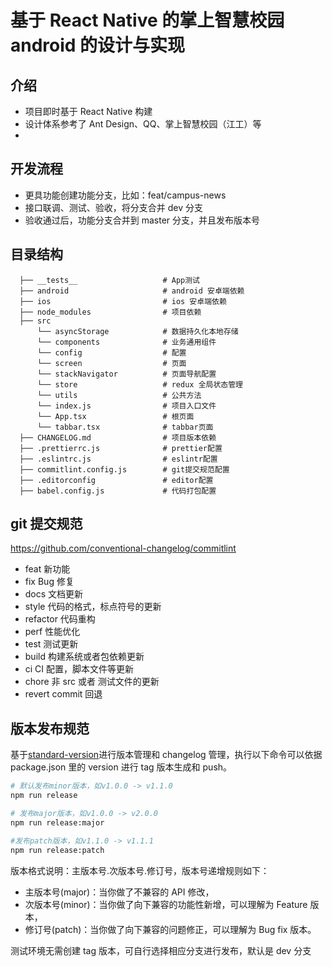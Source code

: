 # 基于 React Native 的掌上智慧校园 android 的设计与实现

## 介绍

- 项目即时基于 React Native 构建
- 设计体系参考了 Ant Design、QQ、掌上智慧校园（江工）等
-

## 开发流程

- 更具功能创建功能分支，比如：feat/campus-news
- 接口联调、测试、验收，将分支合并 dev 分支
- 验收通过后，功能分支合并到 master 分支，并且发布版本号

## 目录结构

```
  ├── __tests__                   # App测试
  ├── android                     # android 安卓端依赖
  ├── ios                         # ios 安卓端依赖
  ├── node_modules                # 项目依赖
  ├── src
      └── asyncStorage            # 数据持久化本地存储
      └── components              # 业务通用组件
      └── config                  # 配置
      └── screen                  # 页面
      └── stackNavigator          # 页面导航配置
      └── store                   # redux 全局状态管理
      └── utils                   # 公共方法
      └── index.js                # 项目入口文件
      └── App.tsx                 # 根页面
      └── tabbar.tsx              # tabbar页面
  ├── CHANGELOG.md                # 项目版本依赖
  ├── .prettierrc.js              # prettier配置
  ├── .eslintrc.js                # eslintr配置
  ├── commitlint.config.js        # git提交规范配置
  ├── .editorconfig               # editor配置
  ├── babel.config.js             # 代码打包配置
```

## git 提交规范

https://github.com/conventional-changelog/commitlint

- feat 新功能
- fix Bug 修复
- docs 文档更新
- style 代码的格式，标点符号的更新
- refactor 代码重构
- perf 性能优化
- test 测试更新
- build 构建系统或者包依赖更新
- ci CI 配置，脚本文件等更新
- chore 非 src 或者 测试文件的更新
- revert commit 回退

## 版本发布规范

基于[standard-version](https://github.com/conventional-changelog/standard-version)进行版本管理和 changelog 管理，执行以下命令可以依据 package.json 里的 version 进行 tag 版本生成和 push。

```bash
# 默认发布minor版本，如v1.0.0 -> v1.1.0
npm run release

# 发布major版本，如v1.0.0 -> v2.0.0
npm run release:major

#发布patch版本，如v1.1.0 -> v1.1.1
npm run release:patch
```

版本格式说明：主版本号.次版本号.修订号，版本号递增规则如下：

- 主版本号(major)：当你做了不兼容的 API 修改，
- 次版本号(minor)：当你做了向下兼容的功能性新增，可以理解为 Feature 版本，
- 修订号(patch)：当你做了向下兼容的问题修正，可以理解为 Bug fix 版本。

测试环境无需创建 tag 版本，可自行选择相应分支进行发布，默认是 dev 分支
